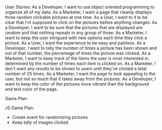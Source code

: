 User Stories:
As a Developer, I want to use object oriented programming to organize all of my data.
As a Marketer, I want a page that cleanly displays three random clickable pictures at one time.
As a User, I want to it to be clear that I'm supposed to click on the pictures before anything changes.
As a Developer, I want to be sure that the pictures that are displayed are random and that nothing repeats in any group of three.
As a Marketer, I want to keep the user intrigued with new options each time they click a picture.
As a User, I want the experience to be easy and painless.
As a Developer, I want to tally the number of times a picture has been shown and out of that number, the percentage of times the picture was clicked.
As a Marketer, I want to keep track of the items the user is most interested in, determined by the number of times each item is clicked on.
As a Marketer, I don't want any results to be shown to users until they've clicked a total number of 25 times.
As a Marketer, I want the page to look appealing to the user, but not so much that it takes away from the pictures.
As a Developer, I want to keep the color of the pictures more vibrant than the background and text color of the page.


Game Plan:
<!-- - Structure HTML
- Create divs for each image, and a div to contain all three divs.
- Use flex box to even space out each image div evenly  -->

JS Game Plan:
<!-- - Create object
- Add event handler
- Add event listener -->
- Create event for randomizing pictures
- Keep tally of images clicked 
